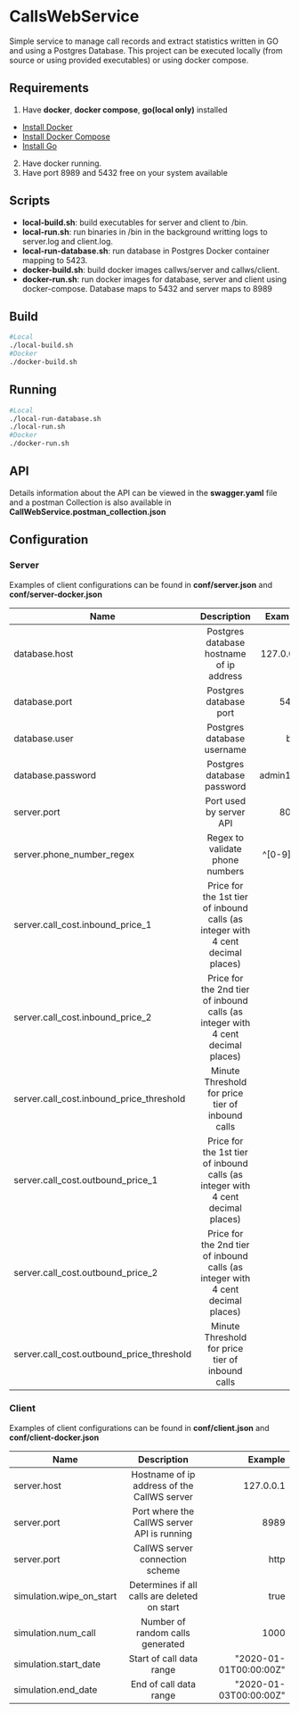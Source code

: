 # CallsWebService
Simple service to manage call records and extract statistics written in GO and using a Postgres Database.
This project can be executed locally (from source or using provided executables) or using docker compose.

## Requirements
1. Have **docker**, **docker compose**, **go(local only)**  installed
- [Install Docker](https://docs.docker.com/install/)
- [Install Docker Compose](https://docs.docker.com/compose/install/)
- [Install Go](https://golang.org/doc/install)
2. Have docker running.
3. Have port 8989 and 5432 free on your system available

## Scripts
 
 * **local-build.sh**: build executables for server and client to /bin.
 * **local-run.sh**: run binaries in /bin in the background writting logs to server.log and client.log.
 * **local-run-database.sh**: run database in Postgres Docker container mapping to 5423.
 * **docker-build.sh**: build docker images callws/server and callws/client.
 * **docker-run.sh**: run docker images for database, server and client using docker-compose. Database maps to 5432 and server maps to 8989

## Build
```bash
#Local
./local-build.sh
#Docker
./docker-build.sh
``` 

## Running
```bash
#Local
./local-run-database.sh
./local-run.sh
#Docker
./docker-run.sh
``` 

## API
Details information about the API can be viewed in the **swagger.yaml** file and a postman Collection is also available in **CallWebService.postman_collection.json**  

## Configuration

### Server
Examples of client configurations can be found in **conf/server.json** and **conf/server-docker.json**

| Name          | Description           | Example  |
| ------------- |:---------------------:| --------:|
| database.host | Postgres database hostname of ip address         | 127.0.0.1    |
| database.port | Postgres database port              |   5432    |
| database.user | Postgres database username          |    bob |
| database.password | Postgres database password          |    admin123 |
| server.port | Port used by server API       |    8080 |
| server.phone_number_regex | Regex to validate phone numbers      |    ^[0-9]+$ |
| server.call_cost.inbound_price_1 | Price for the 1st tier of inbound calls (as integer with 4 cent decimal places) |0|
|server.call_cost.inbound_price_2 | Price for the 2nd tier of inbound calls (as integer with 4 cent decimal places) |0| 
| server.call_cost.inbound_price_threshold | Minute Threshold for price tier of inbound calls |0 |
|server.call_cost.outbound_price_1 | Price for the 1st tier of inbound calls (as integer with 4 cent decimal places) |5|
|server.call_cost.outbound_price_2 | Price for the 2nd tier of inbound calls (as integer with 4 cent decimal places) |10| 
| server.call_cost.outbound_price_threshold | Minute Threshold for price tier of inbound calls | 5 | 

### Client
Examples of client configurations can be found in **conf/client.json** and **conf/client-docker.json** 

| Name          | Description           | Example  |
| ------------- |:---------------------:| --------:|
| server.host | Hostname of ip address of the CallWS server | 127.0.0.1    |
| server.port | Port where the CallWS server API is running |   8989    |
| server.port | CallWS server connection scheme  | http |
| simulation.wipe_on_start | Determines if all calls are deleted on start | true |
| simulation.num_call | Number of random calls generated | 1000 |
| simulation.start_date | Start of call data range | "2020-01-01T00:00:00Z" |
| simulation.end_date | End of call data range | "2020-01-03T00:00:00Z" |
